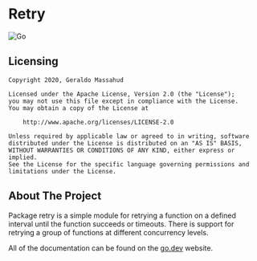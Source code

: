 # Retry

![Go](https://github.com/massahud/retry/workflows/Go/badge.svg)


## Licensing

```
Copyright 2020, Geraldo Massahud

Licensed under the Apache License, Version 2.0 (the "License");
you may not use this file except in compliance with the License.
You may obtain a copy of the License at

    http://www.apache.org/licenses/LICENSE-2.0

Unless required by applicable law or agreed to in writing, software
distributed under the License is distributed on an "AS IS" BASIS,
WITHOUT WARRANTIES OR CONDITIONS OF ANY KIND, either express or implied.
See the License for the specific language governing permissions and
limitations under the License.
```

## About The Project

Package retry is a simple module for retrying a function on a defined interval
until the function succeeds or timeouts. There is support for retrying a
group of functions at different concurrency levels.

All of the documentation can be found on the [go.dev](https://pkg.go.dev/github.com/massahud/retry?tab=doc) website.
